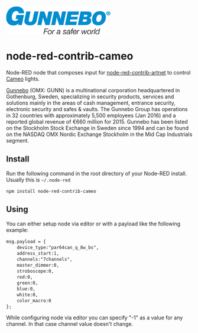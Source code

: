 [![Go to Gunnebo](logo.png)](http://gunnebo.com)

# node-red-contrib-cameo
Node-RED node that composes input for [node-red-contrib-artnet](https://github.com/gunnebo-ab/node-red-contrib-cameo) to control [Cameo](http://www.cameolight.com) lights.

[Gunnebo](http://www.gunnebo.com/)  (OMX: GUNN) is a multinational corporation headquartered in Gothenburg, Sweden, specializing in security products, services and solutions mainly in the areas of cash management, entrance security, electronic security and safes & vaults. The Gunnebo Group has operations in 32 countries with approximately 5,500 employees (Jan 2016) and a reported global revenue of €660 million for 2015. Gunnebo has been listed on the Stockholm Stock Exchange in Sweden since 1994 and can be found on the NASDAQ OMX Nordic Exchange Stockholm in the Mid Cap Industrials segment.

## Install

Run the following command in the root directory of your Node-RED install. Usually this is `~/.node-red`
```
npm install node-red-contrib-cameo
```

## Using

You can either setup node via editor or with a payload like the following example:

```
msg.payload = {
    device_type:"par64can_q_8w_bs",
    address_start:1,
    channels:"7channels",
    master_dimmer:0,
    stroboscope:0,
    red:0,
    green:0,
    blue:0,
    white:0,
    color_macro:0
};

```

While configuring node via editor you can specify "-1" as a value for any channel. In that case channel value doesn't change.